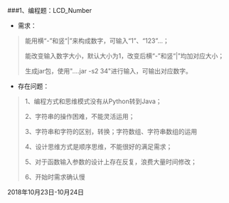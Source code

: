 ###1、编程题：LCD_Number
- 需求：

> 能用横“-”和竖“|”来构成数字，可输入“1”、“123”...；
> 
> 能改变输入数字大小，默认大小为1，改变后横“-”和竖“|”均加对应大小；
> 
> 生成jar包，使用"....jar -s2 34"进行输入，可输出对应数字。

- 存在问题：

> 1、编程方式和思维模式没有从Python转到Java；
> 
> 2、字符串的操作困难，不能灵活运用；
> 
> 3、字符串和字符的区别，转换；字符数组、字符串数组的运用
> 
> 4、设计思维方式是顺序思维，不能很好的满足需求；
> 
> 5、对于函数输入参数的设计上存在反复，浪费大量时间修改；
> 
> 6、开始时需求确认慢

2018年10月23日-10月24日

